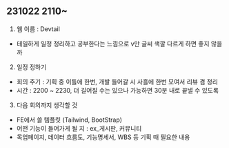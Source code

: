 ## 231022 2110~

1. 웹 이름 : Devtail
  - 테일하게 일정 정리하고 공부한다는 느낌으로 v만 글씨 색깔 다르게 하면 좋지 않을까

2. 일정 정하기
  - 회의 주기 : 기획 중 이틀에 한번, 개발 들어갈 시 사흘에 한번 모여서 리뷰 겸 정리
  - 시간 : 2200 ~ 2230, 더 길어질 수는 있으나 가능하면 30분 내로 끝낼 수 있도록

3. 다음 회의까지 생각할 것
  - FE에서 쓸 템플릿 (Tailwind, BootStrap)
  - 어떤 기능이 들어가게 될 지 : ex_게시판, 커뮤니티
  - 목업페이지, 데이터 흐름도, 기능명세서, WBS 등 기획 때 필요한 내용
